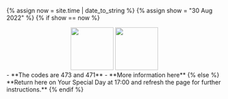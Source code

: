 <style>
  footer {
    display: none;
  }
</style>

{% assign now = site.time | date_to_string %}
{% assign show = "30 Aug 2022" %}
{% if show == now %}
  <center><span><img src="https://upload.wikimedia.org/wikipedia/commons/5/53/Pok%C3%A9_Ball_icon.svg" width="100"/>
  <img src="https://d1nxzqpcg2bym0.cloudfront.net/google_play/com.Firecannon.PokeCam/523d34a4-1c3d-11e7-851a-71a6ed7a07bd/128x128" width="100"/>
  </span></center>
  - **The codes are 473 and 471**
  - **More information here**
{% else %}  
  **Return here on Your Special Day at 17:00 and refresh the page for further instructions.**
{% endif %}
